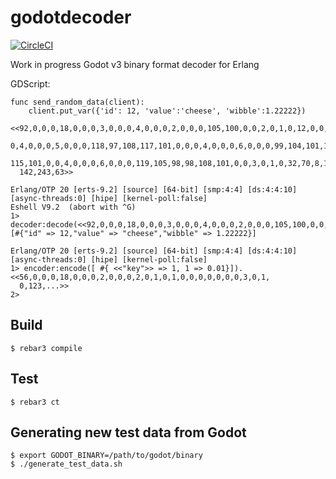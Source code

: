 godotdecoder
=====
[![CircleCI](https://circleci.com/gh/wot123/godotdecoder.svg?style=svg)](https://circleci.com/gh/wot123/godotdecoder)


Work in progress Godot v3 binary format decoder for Erlang
  
  
GDScript:  

```
func send_random_data(client):
	client.put_var({'id': 12, 'value':'cheese', 'wibble':1.22222})
```

```
<<92,0,0,0,18,0,0,0,3,0,0,0,4,0,0,0,2,0,0,0,105,100,0,0,2,0,1,0,12,0,0,0,0,0,0,
  0,4,0,0,0,5,0,0,0,118,97,108,117,101,0,0,0,4,0,0,0,6,0,0,0,99,104,101,101,
  115,101,0,0,4,0,0,0,6,0,0,0,119,105,98,98,108,101,0,0,3,0,1,0,32,70,8,143,54,
  142,243,63>>
```

```
Erlang/OTP 20 [erts-9.2] [source] [64-bit] [smp:4:4] [ds:4:4:10] [async-threads:0] [hipe] [kernel-poll:false]  
Eshell V9.2  (abort with ^G)  
1> decoder:decode(<<92,0,0,0,18,0,0,0,3,0,0,0,4,0,0,0,2,0,0,0,105,100,0,0,2,0,1,0,12,0,0,0,0,0,0,0,4,0,0,0,5,0,0,0,118,97,108,117,101,0,0,0,4,0,0,0,6,0,0,0,99,104,101,101,115,101,0,0,4,0,0,0,6,0,0,0,119,105,98,98,108,101,0,0,3,0,1,0,32,70,8,143,54,142,243,63>>).
[#{"id" => 12,"value" => "cheese","wibble" => 1.22222}]
```

```
Erlang/OTP 20 [erts-9.2] [source] [64-bit] [smp:4:4] [ds:4:4:10] [async-threads:0] [hipe] [kernel-poll:false]  
1> encoder:encode([ #{ <<"key">> => 1, 1 => 0.01}]).
<<56,0,0,0,18,0,0,0,2,0,0,0,2,0,1,0,1,0,0,0,0,0,0,0,3,0,1,
  0,123,...>>
2> 

```
Build
-----

    $ rebar3 compile


Test
-----

    $ rebar3 ct  


Generating new test data from Godot
-----

    $ export GODOT_BINARY=/path/to/godot/binary
    $ ./generate_test_data.sh
